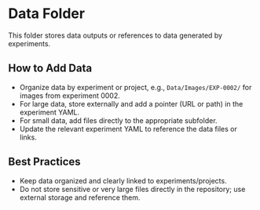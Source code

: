 # Data Folder

This folder stores data outputs or references to data generated by experiments.

## How to Add Data
- Organize data by experiment or project, e.g., `Data/Images/EXP-0002/` for images from experiment 0002.
- For large data, store externally and add a pointer (URL or path) in the experiment YAML.
- For small data, add files directly to the appropriate subfolder.
- Update the relevant experiment YAML to reference the data files or links.

## Best Practices
- Keep data organized and clearly linked to experiments/projects.
- Do not store sensitive or very large files directly in the repository; use external storage and reference them.
